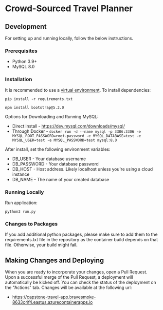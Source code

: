 # Crowd-Sourced Travel Planner 

## Development

For setting up and running locally, follow the below instructions.

### Prerequisites

- Python 3.9+
- MySQL 8.0

### Installation

It is recommended to use a [virtual environment](https://realpython.com/python-virtual-environments-a-primer/#create-it). To install dependencies:

`pip install -r requirements.txt`

`npm install bootstrap@5.3.0`

Options for Downloading and Running MySQL: 
- Direct install - https://dev.mysql.com/downloads/mysql/
- Through Docker - `docker run -d --name mysql -p 3306:3306 -e MYSQL_ROOT_PASSWORD=root-password -e MYSQL_DATABASE=test -e MYSQL_USER=test -e MYSQL_PASSWORD=test mysql:8.0`

After install, set the following environment variables:
- DB_USER - Your database username
- DB_PASSWORD - Your database password
- DB_HOST - Host address. Likely localhost unless you're using a cloud instance
- DB_NAME - The name of your created database

### Running Locally

Run application:

`python3 run.py`

### Changes to Packages

If you add additional python packages, please make sure to add them to the requirements.txt file in the repository as the container build depends on that file. Otherwise, your build might fail.

## Making Changes and Deploying

When you are ready to incorporate your changes, open a Pull Request. Upon a successful merge of the Pull Request, a deployment will automatically be kicked off. You can check the status of the deployment on the "Actions" tab. Changes will be available at the following url:

- https://capstone-travel-app.bravesmoke-8633c4f4.eastus.azurecontainerapps.io
